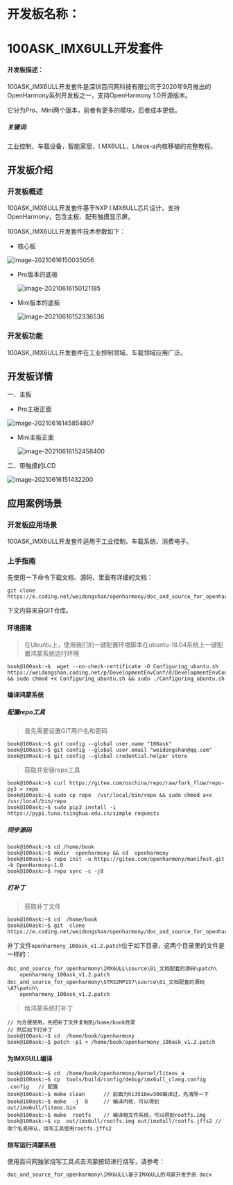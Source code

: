 # 开发板名称：
# 100ASK_IMX6ULL开发套件



#### 开发板描述：
100ASK_IMX6ULL开发套件是深圳百问网科技有限公司于2020年9月推出的OpenHarmony系列开发板之一，支持OpenHarmony 1.0开源版本。

它分为Pro、Mini两个版本，前者有更多的模块，后者成本更低。

 

##### 关键词: 
工业控制，车载设备，智能家居，I.MX6ULL，Liteos-a内核移植的完整教程。



## 开发板介绍

### 开发板概述

100ASK_IMX6ULL开发套件基于NXP I.MX6ULL芯片设计，支持OpenHarmony，包含主板、配有触摸显示屏。

100ASK_IMX6ULL开发套件技术参数如下：

* 核心板

![image-20210616150035056](img/核心板参数.png)

* Pro版本的底板

  ![image-20210616150121185](img/100ASK_IMX6ULL_Pro底板参数.png)



* Mini版本的底板

  ![image-20210616152336536](img/100ASK_IMX6ULL_Mini底板参数.png)





### 开发板功能

100ASK_IMX6ULL开发套件在工业控制领域、车载领域应用广泛。



## 开发板详情

一、主板

* Pro主板正面

![image-20210616145854807](img/100ASK_IMX6ULL_Pro正面.png)



* Mini主板正面

  ![image-20210616152458400](img/100ASK_IMX6ULL_Mini正面.png)



二、带触摸的LCD

![image-20210616151432200](img/LCD.png)





## 应用案例场景

### 开发板应用场景

100ASK_IMX6ULL开发套件适用于工业控制、车载系统、消费电子。



### 上手指南

先使用一下命令下载文档、源码，里面有详细的文档：

```shell
git clone https://e.coding.net/weidongshan/openharmony/doc_and_source_for_openharmony.git
```

下文内容来自GIT仓库。



#### 环境搭建

> 在Ubuntu上，使用我们的一键配置环境脚本在ubuntu-18.04系统上一键配置鸿蒙系统运行环境

```
book@100ask:~$  wget --no-check-certificate -O Configuring_ubuntu.sh https://weidongshan.coding.net/p/DevelopmentEnvConf/d/DevelopmentEnvConf/git/raw/master/Configuring_ubuntu.sh && sudo chmod +x Configuring_ubuntu.sh && sudo ./Configuring_ubuntu.sh
```

#### 编译鸿蒙系统

##### 配置repo工具

> 首先需要设置GIT用户名和密码

```
book@100ask:~$ git config --global user.name "100ask"
book@100ask:~$ git config --global user.email "weidongshan@qq.com"
book@100ask:~$ git config --global credential.helper store
```

> 获取并安装repo工具

```
book@100ask:~$ curl https://gitee.com/oschina/repo/raw/fork_flow/repo-py3 > repo
book@100ask:~$ sudo cp repo  /usr/local/bin/repo && sudo chmod a+x /usr/local/bin/repo
book@100ask:~$ sudo pip3 install -i https://pypi.tuna.tsinghua.edu.cn/simple requests
```

##### 同步源码

```
book@100ask:~$ cd /home/book
book@100ask:~$ mkdir  openharmony && cd  openharmony
book@100ask:~$ repo init -u https://gitee.com/openharmony/manifest.git -b OpenHarmony-1.0
book@100ask:~$ repo sync -c -j8

```

##### 打补丁
> 获取补丁文件

```
book@100ask:~$ cd  /home/book
book@100ask:~$ git  clone  https://e.coding.net/weidongshan/openharmony/doc_and_source_for_openharmony.git
```

补丁文件`openharmony_100ask_v1.2.patch`位于如下目录，这两个目录里的文件是一样的：

```
doc_and_source_for_openharmony\IMX6ULL\source\01_文档配套的源码\patch\
    openharmony_100ask_v1.2.patch
doc_and_source_for_openharmony\STM32MP157\source\01_文档配套的源码\A7\patch\
    openharmony_100ask_v1.2.patch
```

> 给鸿蒙系统打补丁

```
// 为方便使用，先把补丁文件复制到/home/book目录
// 然后如下打补丁
book@100ask:~$ cd  /home/book/openharmony
book@100ask:~$ patch -p1 < /home/book/openharmony_100ask_v1.2.patch
```

#### 为IMX6ULL编译

```
book@100ask:~$ cd  /home/book/openharmony/kernel/liteos_a
book@100ask:~$ cp  tools/build/config/debug/imx6ull_clang.config .config   // 配置
book@100ask:~$ make clean      // 前面为hi3518ev300编译过，先清除一下
book@100ask:~$ make  -j  8     // 编译内核，可以得到out/imx6ull/liteos.bin
book@100ask:~$ make  rootfs    // 编译根文件系统，可以得到rootfs.img
book@100ask:~$ cp  out/imx6ull/rootfs.img out/imx6ull/rootfs.jffs2 // 改个名易辨认，烧写工具使用rootfs.jffs2
```


#### 烧写运行鸿蒙系统

使用百问网独家烧写工具点击鸿蒙按钮进行烧写，请参考：

```c
doc_and_source_for_openharmony\IMX6ULL\基于IMX6ULL的鸿蒙开发手册.docx
```


